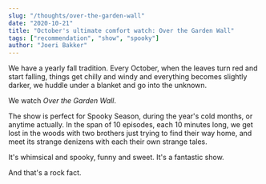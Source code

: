 ```yaml
---
slug: "/thoughts/over-the-garden-wall"
date: "2020-10-21"
title: "October's ultimate comfort watch: Over the Garden Wall"
tags: ["recommendation", "show", "spooky"]
author: "Joeri Bakker"
---
```

We have a yearly fall tradition. Every October, when the leaves turn red and start falling, things get chilly and windy and everything becomes slightly darker, we huddle under a blanket and go into the unknown.

We watch *Over the Garden Wall*.

The show is perfect for Spooky Season, during the year's cold months, or anytime actually. In the span of 10 episodes, each 10 minutes long, we get lost in the woods with two brothers just trying to find their way home, and meet its strange denizens with each their own strange tales.

It's whimsical and spooky, funny and sweet. It's a fantastic show.

And that's a rock fact.
